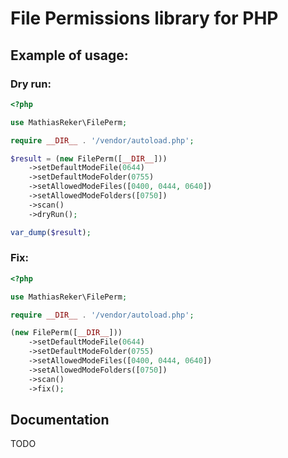 # File Permissions library for PHP

## Example of usage:

### Dry run:

```php
<?php

use MathiasReker\FilePerm;

require __DIR__ . '/vendor/autoload.php';

$result = (new FilePerm([__DIR__]))
    ->setDefaultModeFile(0644)
    ->setDefaultModeFolder(0755)
    ->setAllowedModeFiles([0400, 0444, 0640])
    ->setAllowedModeFolders([0750])
    ->scan()
    ->dryRun();

var_dump($result);
```

### Fix:

```php
<?php

use MathiasReker\FilePerm;

require __DIR__ . '/vendor/autoload.php';

(new FilePerm([__DIR__]))
    ->setDefaultModeFile(0644)
    ->setDefaultModeFolder(0755)
    ->setAllowedModeFiles([0400, 0444, 0640])
    ->setAllowedModeFolders([0750])
    ->scan()
    ->fix();
```

## Documentation

TODO
